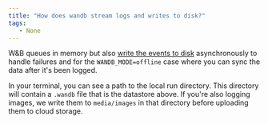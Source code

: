 ```yaml
---
title: "How does wandb stream logs and writes to disk?"
tags:
   - None
---
```


W&B queues in memory but also [write the events to disk](https://github.com/wandb/wandb/blob/7cc4dd311f3cdba8a740be0dc8903075250a914e/wandb/sdk/internal/datastore.py) asynchronously to handle failures and for the `WANDB_MODE=offline` case where you can sync the data after it's been logged.

In your terminal, you can see a path to the local run directory. This directory will contain a `.wandb` file that is the datastore above. If you're also logging images, we write them to `media/images` in that directory before uploading them to cloud storage.